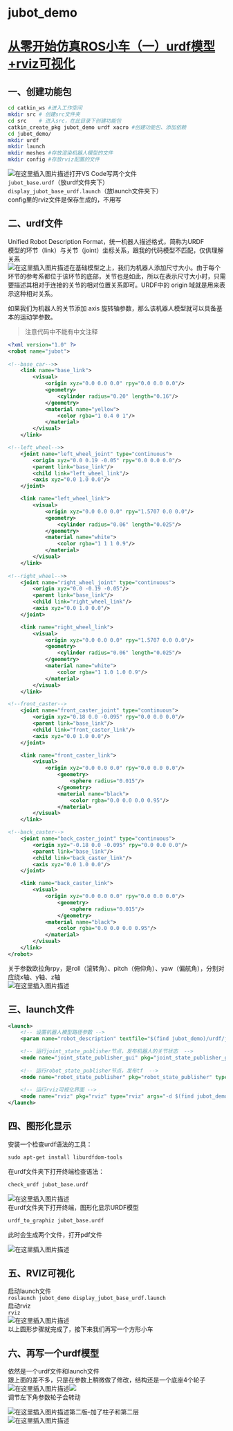 # jubot_demo
# [从零开始仿真ROS小车（一）urdf模型+rviz可视化](https://blog.csdn.net/weixin_52029211/article/details/119538435)

## 一、创建功能包

```bash
cd catkin_ws #进入工作空间
mkdir src # 创建src文件夹
cd src    # 进入src，在此目录下创建功能包
catkin_create_pkg jubot_demo urdf xacro #创建功能包、添加依赖
cd jubot_demo/
mkdir urdf
mkdir launch
mkdir meshes #存放渲染机器人模型的文件
mkdir config #存放rviz配置的文件
```

![在这里插入图片描述](https://img-blog.csdnimg.cn/e60e36ec52b44da0869d13d41ec4a0a5.png#pic_center)打开VS Code写两个文件  
`jubot_base.urdf`（放urdf文件夹下）  
`display_jubot_base_urdf.launch`（放launch文件夹下）  
config里的rviz文件是保存生成的，不用写

## 二、urdf文件

Unified Robot Description Format，统一机器人描述格式，简称为URDF  
模型的环节（link）与关节（joint）坐标关系，跟我的代码模型不匹配，仅供理解关系  
![在这里插入图片描述](https://img-blog.csdnimg.cn/5200a24a9ba94929a6615c5770aa9547.png?x-oss-process=image/watermark,type_ZmFuZ3poZW5naGVpdGk,shadow_10,text_aHR0cHM6Ly9ibG9nLmNzZG4ubmV0L3dlaXhpbl81MjAyOTIxMQ==,size_16,color_FFFFFF,t_70#pic_center)在基础模型之上，我们为机器人添加尺寸大小。由于每个环节的参考系都位于该环节的底部，关节也是如此，所以在表示尺寸大小时，只需要描述其相对于连接的关节的相对位置关系即可。URDF中的 origin 域就是用来表示这种相对关系。

如果我们为机器人的关节添加 axis 旋转轴参数，那么该机器人模型就可以具备基本的运动学参数。

> 注意代码中不能有中文注释

```xml
<?xml version="1.0" ?>
<robot name="jubot">
    
<!--base_car-->>
    <link name="base_link">   
        <visual> 
            <origin xyz="0.0 0.0 0.0" rpy="0.0 0.0 0.0"/> 
            <geometry>  
                <cylinder radius="0.20" length="0.16"/>             
            </geometry>
            <material name="yellow"> 
                <color rgba="1 0.4 0 1"/>  
            </material>
        </visual>
    </link>

<!--left_wheel-->>
    <joint name="left_wheel_joint" type="continuous">   
        <origin xyz="0.0 0.19 -0.05" rpy="0.0 0.0 0.0"/> 
        <parent link="base_link"/>  
        <child link="left_wheel_link"/> 
        <axis xyz="0.0 1.0 0.0"/>  
    </joint>

    <link name="left_wheel_link">
        <visual>
            <origin xyz="0.0 0.0 0.0" rpy="1.5707 0.0 0.0"/>
            <geometry>
                <cylinder radius="0.06" length="0.025"/>
            </geometry>
            <material name="white">
                <color rgba="1 1 1 0.9"/>
            </material>
        </visual>
    </link>
 
<!--right_wheel-->>
    <joint name="right_wheel_joint" type="continuous">
        <origin xyz="0.0 -0.19 -0.05"/>
        <parent link="base_link"/>
        <child link="right_wheel_link"/>
        <axis xyz="0.0 1.0 0.0"/>
    </joint>

    <link name="right_wheel_link">
        <visual>
            <origin xyz="0.0 0.0 0.0" rpy="1.5707 0.0 0.0"/>
            <geometry>
                <cylinder radius="0.06" length="0.025"/>
            </geometry>
            <material name="white">
                <color rgba="1 1.0 1.0 0.9"/>
            </material>
        </visual>
    </link>

<!--front_caster-->
    <joint name="front_caster_joint" type="continuous">
        <origin xyz="0.18 0.0 -0.095" rpy="0.0 0.0 0.0"/>
        <parent link="base_link"/>
        <child link="front_caster_link"/>
        <axis xyz="0.0 1.0 0.0"/>
    </joint>

    <link name="front_caster_link">
        <visual>
            <origin xyz="0.0 0.0 0.0" rpy="0.0 0.0 0.0"/>
                <geometry>
                    <sphere radius="0.015"/>
                </geometry>
                <material name="black">
                    <color rgba="0.0 0.0 0.0 0.95"/>
                </material>
        </visual>
    </link>

<!--back_caster-->
    <joint name="back_caster_joint" type="continuous">
        <origin xyz="-0.18 0.0 -0.095" rpy="0.0 0.0 0.0"/>
        <parent link="base_link"/>
        <child link="back_caster_link"/>
        <axis xyz="0.0 1.0 0.0"/>
    </joint>

    <link name="back_caster_link">
        <visual>
            <origin xyz="0.0 0.0 0.0" rpy="0.0 0.0 0.0"/>
                <geometry>
                    <sphere radius="0.015"/>
                </geometry>
            <material name="black">
                <color rgba="0.0 0.0 0.0 0.95"/>
            </material>
        </visual>
    </link>
</robot>
```

关于参数欧拉角rpy，是roll（滚转角）、pitch（俯仰角）、yaw（偏航角），分别对应绕x轴、y轴、z轴  
![在这里插入图片描述](https://img-blog.csdnimg.cn/b0ac8da4adfc4b3d901998c7d17ee445.png#pic_center)

## 三、launch文件

```xml
<launch>
	<!-- 设置机器人模型路径参数 -->
	<param name="robot_description" textfile="$(find jubot_demo)/urdf/jubot_base.urdf" />

	<!-- 运行joint_state_publisher节点，发布机器人的关节状态  -->
	<node name="joint_state_publisher_gui" pkg="joint_state_publisher_gui" type="joint_state_publisher_gui" />
	
	<!-- 运行robot_state_publisher节点，发布tf  -->
	<node name="robot_state_publisher" pkg="robot_state_publisher" type="robot_state_publisher" />
	
	<!-- 运行rviz可视化界面 -->
    <node name="rviz" pkg="rviz" type="rviz" args="-d $(find jubot_demo)/config/jubot_urdf.rviz" required="true" />  
</launch>
```

## 四、图形化显示

安装一个检查urdf语法的工具：

```xml
sudo apt-get install liburdfdom-tools
```

在urdf文件夹下打开终端检查语法：

```xml
check_urdf jubot_base.urdf
```

![在这里插入图片描述](https://img-blog.csdnimg.cn/f421e09826974adbadd3c3982456bcfb.png#pic_center)  
在urdf文件夹下打开终端，图形化显示URDF模型

```xml
urdf_to_graphiz jubot_base.urdf
```

此时会生成两个文件，打开pdf文件

![在这里插入图片描述](https://img-blog.csdnimg.cn/db4282e5c76145939becc9605700d5eb.png?x-oss-process=image/watermark,type_ZmFuZ3poZW5naGVpdGk,shadow_10,text_aHR0cHM6Ly9ibG9nLmNzZG4ubmV0L3dlaXhpbl81MjAyOTIxMQ==,size_16,color_FFFFFF,t_70#pic_center)

## 五、RVIZ可视化

启动launch文件  
`roslaunch jubot_demo display_jubot_base_urdf.launch`  
启动rviz  
`rviz`  
![在这里插入图片描述](https://img-blog.csdnimg.cn/2c07b3db872c47d2833cfa2ff9955cb6.png?x-oss-process=image/watermark,type_ZmFuZ3poZW5naGVpdGk,shadow_10,text_aHR0cHM6Ly9ibG9nLmNzZG4ubmV0L3dlaXhpbl81MjAyOTIxMQ==,size_16,color_FFFFFF,t_70#pic_center)  
以上圆形步骤就完成了，接下来我们再写一个方形小车

## 六、再写一个urdf模型

依然是一个urdf文件和launch文件  
跟上面的差不多，只是在参数上稍微做了修改，结构还是一个底座4个轮子  
![在这里插入图片描述](https://img-blog.csdnimg.cn/35271b5eda0049d8be73abca9e856a6c.png#pic_center)![](https://img-blog.csdnimg.cn/9987bddb52574b2c9b9fff587a8a74c5.png#pic_center)  
调节左下角参数轮子会转动

![在这里插入图片描述](https://img-blog.csdnimg.cn/a6c2066b04ca41d0a320789b8845d166.png?x-oss-process=image/watermark,type_ZmFuZ3poZW5naGVpdGk,shadow_10,text_aHR0cHM6Ly9ibG9nLmNzZG4ubmV0L3dlaXhpbl81MjAyOTIxMQ==,size_16,color_FFFFFF,t_70#pic_center)第二版–加了柱子和第二层  
![在这里插入图片描述](https://img-blog.csdnimg.cn/c0819ec7936c453f91e013de251103f1.png?x-oss-process=image/watermark,type_ZmFuZ3poZW5naGVpdGk,shadow_10,text_aHR0cHM6Ly9ibG9nLmNzZG4ubmV0L3dlaXhpbl81MjAyOTIxMQ==,size_16,color_FFFFFF,t_70#pic_center)
